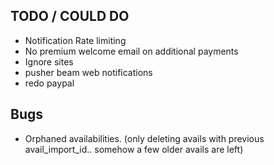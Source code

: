 ## TODO / COULD DO

- Notification Rate limiting
- No premium welcome email on additional payments
- Ignore sites
- pusher beam web notifications
- redo paypal


## Bugs

- Orphaned availabilities. (only deleting avails with previous avail_import_id.. somehow a few older avails are left)
